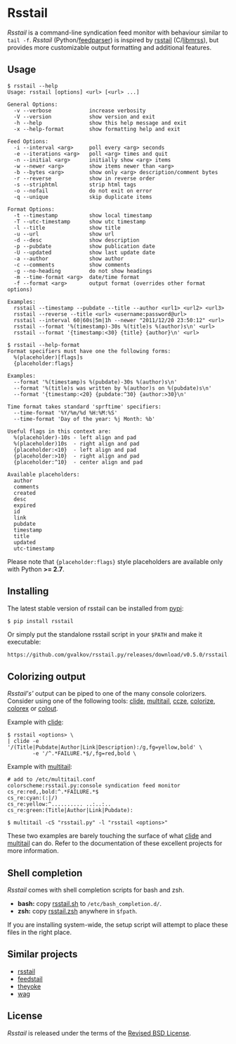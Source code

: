 # Rsstail

*Rsstail* is a command-line syndication feed monitor with behaviour
similar to `tail -f`. *Rsstail* (Python/[feedparser]) is inspired by
[rsstail] (C/[libmrss]), but provides more customizable output
formatting and additional features.

## Usage

    $ rsstail --help
    Usage: rsstail [options] <url> [<url> ...]

    General Options:
      -v --verbose            increase verbosity
      -V --version            show version and exit
      -h --help               show this help message and exit
      -x --help-format        show formatting help and exit

    Feed Options:
      -i --interval <arg>     poll every <arg> seconds
      -e --iterations <arg>   poll <arg> times and quit
      -n --initial <arg>      initially show <arg> items
      -w --newer <arg>        show items newer than <arg>
      -b --bytes <arg>        show only <arg> description/comment bytes
      -r --reverse            show in reverse order
      -s --striphtml          strip html tags
      -o --nofail             do not exit on error
      -q --unique             skip duplicate items

    Format Options:
      -t --timestamp          show local timestamp
      -T --utc-timestamp      show utc timestamp
      -l --title              show title
      -u --url                show url
      -d --desc               show description
      -p --pubdate            show publication date
      -U --updated            show last update date
      -a --author             show author
      -c --comments           show comments
      -g --no-heading         do not show headings
      -m --time-format <arg>  date/time format
      -f --format <arg>       output format (overrides other format options)

    Examples:
      rsstail --timestamp --pubdate --title --author <url1> <url2> <url3>
      rsstail --reverse --title <url> <username:password@url>
      rsstail --interval 60|60s|5m|1h --newer "2011/12/20 23:50:12" <url>
      rsstail --format '%(timestamp)-30s %(title)s %(author)s\n' <url>
      rsstail --format '{timestamp:<30} {title} {author}\n' <url>

    $ rsstail --help-format
    Format specifiers must have one the following forms:
      %(placeholder)[flags]s
      {placeholder:flags}

    Examples:
      --format '%(timestamp)s %(pubdate)-30s %(author)s\n'
      --format '%(title)s was written by %(author)s on %(pubdate)s\n'
      --format '{timestamp:<20} {pubdate:^30} {author:>30}\n'

    Time format takes standard 'sprftime' specifiers:
      --time-format '%Y/%m/%d %H:%M:%S'
      --time-format 'Day of the year: %j Month: %b'

    Useful flags in this context are:
      %(placeholder)-10s - left align and pad
      %(placeholder)10s  - right align and pad
      {placeholder:<10}  - left align and pad
      {placeholder:>10}  - right align and pad
      {placeholder:^10}  - center align and pad

    Available placeholders:
      author
      comments
      created
      desc
      expired
      id
      link
      pubdate
      timestamp
      title
      updated
      utc-timestamp

Please note that `{placeholder:flags}` style placeholders are available
only with Python **\>= 2.7**.

## Installing

The latest stable version of rsstail can be installed from [pypi][]:

``` bash
$ pip install rsstail
```

Or simply put the standalone rsstail script in your `$PATH` and make it
executable:

    https://github.com/gvalkov/rsstail.py/releases/download/v0.5.0/rsstail.pyz.zip

## Colorizing output

*Rsstail\'s\'* output can be piped to one of the many console
colorizers. Consider using one of the following tools: [clide],
[multitail], [ccze], [colorize], [colorex] or [colout].

Example with [clide][]:

    $ rsstail <options> \
    | clide -e '/(Title|Pubdate|Author|Link|Description):/g,fg=yellow,bold' \
            -e '/^.*FAILURE.*$/,fg=red,bold \

Example with [multitail][]:

    # add to /etc/multitail.conf
    colorscheme:rsstail.py:console syndication feed monitor
    cs_re:red,,bold:^.*FAILURE.*$
    cs_re:cyan:(:|/)
    cs_re:yellow:^.......... ..:..:..
    cs_re:green:(Title|Author|Link|Pubdate):

    $ multitail -cS "rsstail.py" -l "rsstail <options>"

These two examples are barely touching the surface of what [clide] and
[multitail] can do. Refer to the documentation of these excellent
projects for more information.

## Shell completion

*Rsstail* comes with shell completion scripts for bash and zsh.

 - **bash:** copy [rsstail.sh] to `/etc/bash_completion.d/`.
 - **zsh:** copy [rsstail.zsh] anywhere in `$fpath`.

If you are installing system-wide, the setup script will attempt to
place these files in the right place.

## Similar projects

 - [rsstail]
 - [feedstail]
 - [theyoke]
 - [wag]

## License

*Rsstail* is released under the terms of the [Revised BSD License].

  [feedparser]: https://github.com/kurtmckee/feedparser
  [rsstail]: http://www.vanheusden.com/rsstail/
  [libmrss]: http://www.autistici.org/bakunin/libmrss/doc/
  [pypi]: https://pypi.org/project/rsstail/
  [clide]: http://suso.suso.org/xulu/Clide
  [multitail]: http://www.vanheusden.com/multitail/
  [ccze]: http://bonehunter.rulez.org/CCZE.html
  [colorize]: http://colorize.raszi.hu/
  [colorex]: https://pypi.org/project/colorex/
  [colout]: http://nojhan.github.io/colout/
  [rsstail.sh]: https://raw.github.com/gvalkov/rsstail.py/master/etc/rsstail.sh
  [rsstail.zsh]: https://raw.github.com/gvalkov/rsstail.py/master/etc/_rsstail
  [feedstail]: https://pypi.org/project/feedstail/
  [theyoke]: http://github.com/mackers/theyoke/
  [wag]: https://github.com/tylerharper/wag
  [Revised BSD License]: https://raw.github.com/gvalkov/rsstail.py/master/LICENSE
